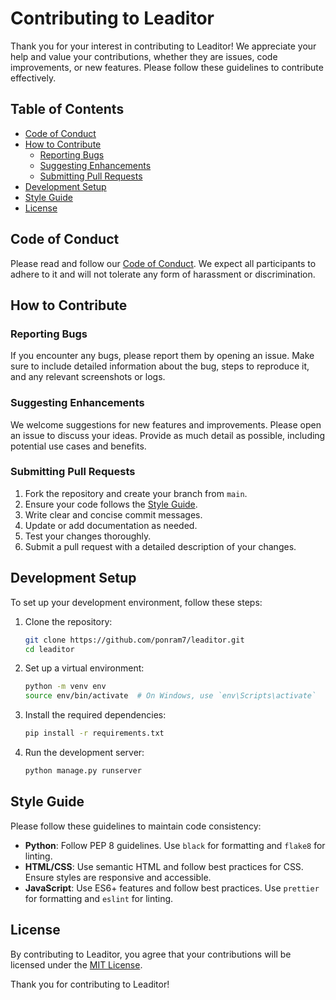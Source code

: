 # Contributing to Leaditor

Thank you for your interest in contributing to Leaditor! We appreciate your help and value your contributions, whether they are issues, code improvements, or new features. Please follow these guidelines to contribute effectively.

## Table of Contents

- [Code of Conduct](#code-of-conduct)
- [How to Contribute](#how-to-contribute)
  - [Reporting Bugs](#reporting-bugs)
  - [Suggesting Enhancements](#suggesting-enhancements)
  - [Submitting Pull Requests](#submitting-pull-requests)
- [Development Setup](#development-setup)
- [Style Guide](#style-guide)
- [License](#license)

## Code of Conduct

Please read and follow our [Code of Conduct](CODE_OF_CONDUCT.md). We expect all participants to adhere to it and will not tolerate any form of harassment or discrimination.

## How to Contribute

### Reporting Bugs

If you encounter any bugs, please report them by opening an issue. Make sure to include detailed information about the bug, steps to reproduce it, and any relevant screenshots or logs.

### Suggesting Enhancements

We welcome suggestions for new features and improvements. Please open an issue to discuss your ideas. Provide as much detail as possible, including potential use cases and benefits.

### Submitting Pull Requests

1. Fork the repository and create your branch from `main`.
2. Ensure your code follows the [Style Guide](#style-guide).
3. Write clear and concise commit messages.
4. Update or add documentation as needed.
5. Test your changes thoroughly.
6. Submit a pull request with a detailed description of your changes.

## Development Setup

To set up your development environment, follow these steps:

1. Clone the repository:
   ```bash
   git clone https://github.com/ponram7/leaditor.git
   cd leaditor
   ```

2. Set up a virtual environment:
   ```bash
   python -m venv env
   source env/bin/activate  # On Windows, use `env\Scripts\activate`
   ```

3. Install the required dependencies:
   ```bash
   pip install -r requirements.txt
   ```

4. Run the development server:
   ```bash
   python manage.py runserver
   ```

## Style Guide

Please follow these guidelines to maintain code consistency:

- **Python**: Follow PEP 8 guidelines. Use `black` for formatting and `flake8` for linting.
- **HTML/CSS**: Use semantic HTML and follow best practices for CSS. Ensure styles are responsive and accessible.
- **JavaScript**: Use ES6+ features and follow best practices. Use `prettier` for formatting and `eslint` for linting.

## License

By contributing to Leaditor, you agree that your contributions will be licensed under the [MIT License](LICENSE).

Thank you for contributing to Leaditor!